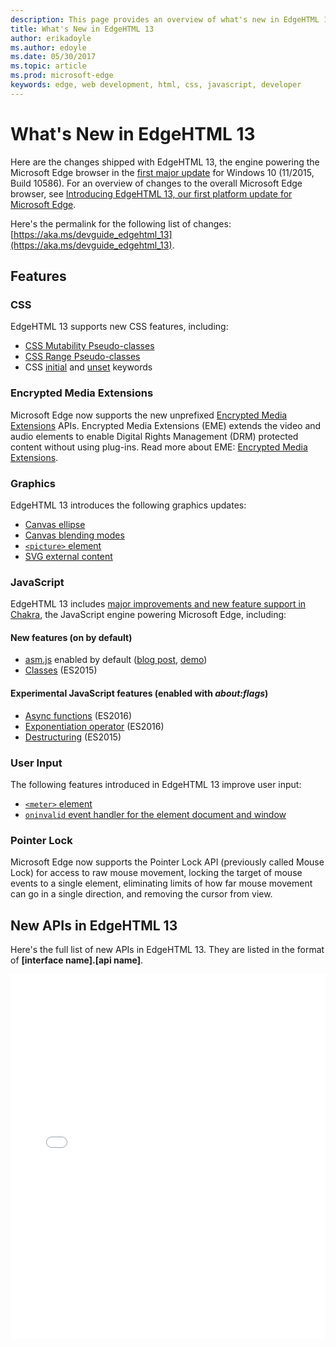 ```yaml
---
description: This page provides an overview of what's new in EdgeHTML 13.
title: What's New in EdgeHTML 13
author: erikadoyle
ms.author: edoyle
ms.date: 05/30/2017
ms.topic: article
ms.prod: microsoft-edge
keywords: edge, web development, html, css, javascript, developer
---
```


# What's New in EdgeHTML 13
Here are the changes shipped with EdgeHTML 13, the engine powering the Microsoft Edge browser in the [first major update](https://blogs.windows.com/windowsexperience/2015/11/12/first-major-update-for-windows-10-available-today/) for Windows 10 (11/2015, Build 10586). For an overview of changes to the overall Microsoft Edge browser, see [Introducing EdgeHTML 13, our first platform update for Microsoft Edge](https://blogs.windows.com/msedgedev/2015/11/16/introducing-edgehtml-13-our-first-platform-update-for-microsoft-edge/).

Here's the permalink for the following list of changes: [https://aka.ms/devguide_edgehtml_13](https://aka.ms/devguide_edgehtml_13).

## Features

### CSS

EdgeHTML 13 supports new CSS features, including:
* [CSS Mutability Pseudo-classes](https://developer.microsoft.com/microsoft-edge/platform/status/cssmutabilitypseudoclasses/)
* [CSS Range Pseudo-classes](https://developer.microsoft.com/microsoft-edge/platform/status/cssrangepseudoclasses/)
* CSS [initial](https://developer.microsoft.com/microsoft-edge/platform/status/cssinitialvalue/) and [unset](https://developer.microsoft.com/microsoft-edge/platform/status/cssunsetvalue/) keywords

### Encrypted Media Extensions
Microsoft Edge now supports the new unprefixed [Encrypted Media Extensions](http://www.w3.org/TR/encrypted-media/) APIs. Encrypted Media Extensions (EME) extends the video and audio elements to enable Digital Rights Management (DRM) protected content without using plug-ins. Read more about EME: [Encrypted Media Extensions](https://docs.microsoft.com/microsoft-edge/dev-guide/multimedia/encrypted-media-extensions).

### Graphics

EdgeHTML 13 introduces the following graphics updates:
* [Canvas ellipse](https://developer.microsoft.com/microsoft-edge/platform/status/canvas2dellipse/)
* [Canvas blending modes](https://developer.microsoft.com/microsoft-edge/platform/status/compositingandblendingincanvas2d/)
* [`<picture>` element](https://developer.microsoft.com/microsoft-edge/platform/status/pictureelement/)
* [SVG external content](https://developer.microsoft.com/microsoft-edge/platform/status/svgexternalcontent/)

### JavaScript
EdgeHTML 13 includes [major improvements and new feature support in Chakra](https://blogs.windows.com/msedgedev/2015/09/30/asynchronous-code-gets-easier-with-es2016-async-function-support-in-chakra-and-microsoft-edge/), the JavaScript engine powering Microsoft Edge, including:

#### New features (on by default)

* [asm.js](https://developer.microsoft.com/en-us/microsoft-edge/platform/status/asmjs/?q=asm.js) enabled by default ([blog post](http://blogs.windows.com/msedgedev/2015/11/10/supercharging-javascript-performance-with-asm-js/), [demo](https://dev.windows.com/en-us/microsoft-edge/testdrive/demos/chess/))
* [Classes](https://developer.microsoft.com/en-us/microsoft-edge/platform/status/asmjs/?q=classes) (ES2015)

#### Experimental JavaScript features (enabled with *about:flags*)

* [Async functions](https://developer.microsoft.com/en-us/microsoft-edge/platform/status/asyncfunctions/?q=async%20functions) (ES2016)
* [Exponentiation operator](https://developer.microsoft.com/en-us/microsoft-edge/platform/status/exponentiationoperatores2016/?q=exponentiation%20operator) (ES2016)
* [Destructuring](https://developer.microsoft.com/en-us/microsoft-edge/platform/status/destructuringES2015/?q=destructuring) (ES2015)

### User Input
The following features introduced in EdgeHTML 13 improve user input:
* [`<meter>` element](https://developer.microsoft.com/microsoft-edge/platform/status/meterelement/)
* [`oninvalid` event handler for the element document and window](https://developer.microsoft.com/microsoft-edge/platform/status/oninvalideventhandler/)

### Pointer Lock
Microsoft Edge now supports the Pointer Lock API (previously called Mouse Lock) for access to raw mouse movement, locking the target of mouse events to a single element, eliminating limits of how far mouse movement can go in a single direction, and removing the cursor from view. 


## New APIs in EdgeHTML 13

Here's the full list of new APIs in EdgeHTML 13. They are listed in the format of **[interface name].[api name]**.
<iframe height='584' scrolling='no' title='New APIs in EdgeHTML 13' src='//codepen.io/MSEdgeDev/embed/vmzxEY/?height=584&theme-id=23761&default-tab=result&embed-version=2' frameborder='no' allowtransparency='true' allowfullscreen='true' style='width: 100%;'>See the Pen <a href='https://codepen.io/MSEdgeDev/pen/vmzxEY/'>New APIs in EdgeHTML 13</a>by MSEdgeDev (<a href='http://codepen.io/MSEdgeDev'>@MSEdgeDev</a>) on <a href='http://codepen.io'>CodePen</a>.</iframe>